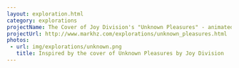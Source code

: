 ```yaml
---
layout: exploration.html
category: explorations
projectName: The Cover of Joy Division's "Unknown Pleasures" - animated
projectUrl: http://www.markhz.com/explorations/unknown_pleasures.html
photos:
 - url: img/explorations/unknown.png
   title: Inspired by the cover of Unknown Pleasures by Joy Division
---
```

